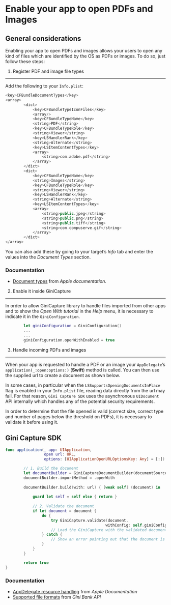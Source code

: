 Enable your app to open PDFs and Images
=============================

General considerations
----------------------

Enabling your app to open PDFs and images allows your users to open any kind of files which are identified by the OS as PDFs or images. To do so, just follow these steps:


1. Register PDF and image file types
------------------------------------

Add the following to your `Info.plist`:

```swift
<key>CFBundleDocumentTypes</key>
<array>
        <dict>
            <key>CFBundleTypeIconFiles</key>
            <array/>
            <key>CFBundleTypeName</key>
            <string>PDF</string>
            <key>CFBundleTypeRole</key>
            <string>Viewer</string>
            <key>LSHandlerRank</key>
            <string>Alternate</string>
            <key>LSItemContentTypes</key>
            <array>
                <string>com.adobe.pdf</string>
            </array>
        </dict>
        <dict>
            <key>CFBundleTypeName</key>
            <string>Images</string>
            <key>CFBundleTypeRole</key>
            <string>Viewer</string>
            <key>LSHandlerRank</key>
            <string>Alternate</string>
            <key>LSItemContentTypes</key>
            <array>
                <string>public.jpeg</string>
                <string>public.png</string>
                <string>public.tiff</string>
                <string>com.compuserve.gif</string>
            </array>
        </dict>
</array>
```

You can also add these by going to your target’s *Info* tab and enter the values into the *Document Types* section.

### Documentation

-   [Document types](https://developer.apple.com/library/content/documentation/FileManagement/Conceptual/DocumentInteraction_TopicsForIOS/Articles/RegisteringtheFileTypesYourAppSupports.html) from _Apple documentation_.

2. Enable it inside GiniCapture
---------------------------------
In order to allow GiniCapture library to handle files imported from other apps and to show the _Open With tutorial_ in the _Help_ menu, it is necessary to indicate it in the `GiniConfiguration`.

```swift
        let giniConfiguration = GiniConfiguration()
        ...
        ...
        giniConfiguration.openWithEnabled = true
```

3. Handle incoming PDFs and images
---------------------------------

When your app is requested to handle a PDF or an image your `AppDelegate`’s `application(_:open:options:)` (__Swift__) method is called. You can then use the supplied url to create a document as shown below.

In some cases, in particular when the `LSSupportsOpeningDocumentsInPlace` flag is enabled in your `Info.plist` file, reading data directly from the url may fail. For that reason, `Gini Capture SDK` uses the asynchronous `UIDocument` API internally which handles any of the potential security requirements.

In order to determine that the file opened is valid (correct size, correct type and number of pages below the threshold on PDFs), it is necessary to validate it before using it.

Gini Capture SDK
------

```swift
func application(_ app: UIApplication,
                 open url: URL,
                 options: [UIApplicationOpenURLOptionsKey: Any] = [:]) -> Bool {

        // 1. Build the document
        let documentBuilder = GiniCaptureDocumentBuilder(documentSource: .appName(name: sourceApplication))
        documentBuilder.importMethod = .openWith
        
        documentBuilder.build(with: url) { [weak self] (document) in
            
            guard let self = self else { return }
            
            // 2. Validate the document
            if let document = document {
                do {
                    try GiniCapture.validate(document,
                                            withConfig: self.giniConfiguration)
                    // Load the GiniCapture with the validated document
                } catch {
                    // Show an error pointing out that the document is invalid
                }
            }
        }

        return true
}
```

### Documentation

-   [AppDelegate resource handling](https://developer.apple.com/documentation/uikit/uiapplicationdelegate/1623112-application) from _Apple Documentation_
-   [Supported file formats](http://developer.gini.net/gini-api/html/documents.html#supported-file-formats) from _Gini Bank API_
